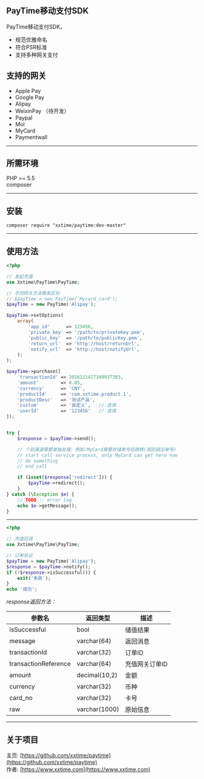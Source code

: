 ## PayTime移动支付SDK
PayTime移动支付SDK，

* 规范优雅命名  
* 符合PSR标准  
* 支持多种网关支付  

## 支持的网关
* Apple Pay
* Google Pay
* Alipay
* WeixinPay （待开发）
* Paypal
* Mol
* MyCard
* Paymentwall

___

## 所需环境
PHP >= 5.5  
composer  

___

## 安装
```shell
composer require "xxtime/paytime:dev-master"
```

___

## 使用方法
```php
<?php

// 发起充值
use Xxtime\PayTime\PayTime;

// 不同网关方法略有区别
// $payTime = new PayTime('Mycard_card');
$payTime = new PayTime('Alipay');

$payTime->setOptions(
    array(
        'app_id'      => 123456,
        'private_key' => '/path/to/privateKey.pem',
        'public_key'  => '/path/to/publicKey.pem',
        'return_url'  => 'http://host/returnUrl',
        'notify_url'  => 'http://host/notifyUrl',
    );
);

$payTime->purchase([
    'transactionId' => 2016121417340937383,
    'amount'        => 0.05,
    'currency'      => 'CNY',
    'productId'     => 'com.xxtime.product.1',
    'productDesc'   => '测试产品',
    'custom'        => '自定义',   // 选填
    'userId'        => '123456'   // 选填
]);


try {
    $response = $payTime->send();

    // 个别渠道需要单独处理，例如:MyCard需要存储单号后跳转(其回调无单号)
    // start call service process, only MyCard can get here now
    // do something
    // end call

    if (isset($response['redirect'])) {
        $payTime->redirect();
    }
} catch (\Exception $e) {
    // TODO :: error log
    echo $e->getMessage();
}
```

___

```php
<?php

// 充值回调
use Xxtime\PayTime\PayTime;

// 订单验证
$payTime = new PayTime('Alipay');
$response = $payTime->notify();
if (!$response->isSuccessful()) {
    exit('失败');
}
echo '成功';
```


*response返回方法：*

参数名 | 返回类型 | 描述
--- | --- | ---
isSuccessful    | bool          | 储值结果
message         | varchar(64)   | 返回消息
transactionId   | varchar(32)   | 订单ID
transactionReference    | varchar(64)   | 充值网关订单ID
amount          | decimal(10,2) | 金额
currency        | varchar(32)   | 币种
card_no         | varchar(32)   | 卡号
raw             | varchar(1000) | 原始信息

___

## 关于项目
主页: [https://github.com/xxtime/paytime](https://github.com/xxtime/paytime)  
作者: [https://www.xxtime.com](https://www.xxtime.com)  

